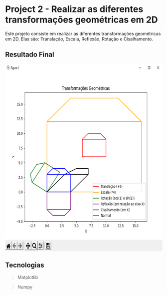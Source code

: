 # Project 2 - Realizar as diferentes transformações geométricas em 2D

Este projeto consiste em realizar as diferentes transformações geométricas em 2D. Elas são: Translação, Escala, Reflexão, Rotação e Cisalhamento.

## Resultado Final
<p align="center">
  <img src="https://github.com/lucasloch/learning_GC/blob/main/project_2/img/img.png" height="600" width="800"/>
</p>

## Tecnologias
> Matplotlib

> Numpy